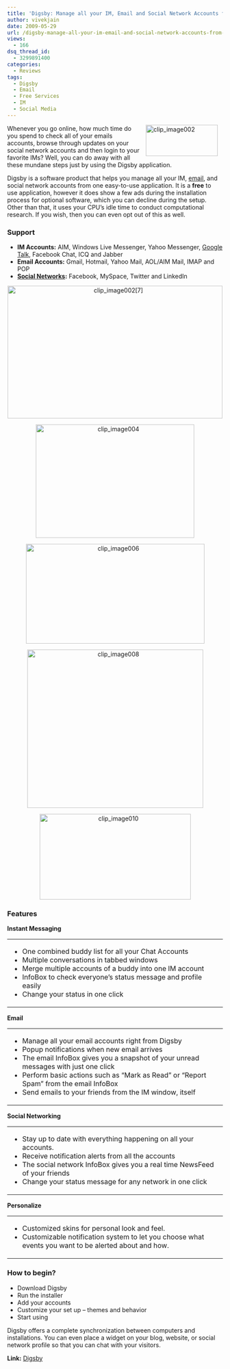 ```yaml
---
title: 'Digsby: Manage all your IM, Email and Social Network Accounts from one place'
author: vivekjain
date: 2009-05-29
url: /digsby-manage-all-your-im-email-and-social-network-accounts-from-one-place/
views:
  - 166
dsq_thread_id:
  - 3299891400
categories:
  - Reviews
tags:
  - Digsby
  - Email
  - Free Services
  - IM
  - Social Media
---
```

<img class="alignright wp-image-53246" style="border: 0pt none;margin-left: 12px;margin-right: 12px" src="http://cdn.devilsworkshop.org/files/2009/05/clip-image00279.jpg" border="0" alt="clip_image002" hspace="12" width="168" height="73" align="right" />Whenever you go online, how much time do you spend to check all of your emails accounts, browse through updates on your social network accounts and then login to your favorite IMs? Well, you can do away with all these mundane steps just by using the Digsby application.

Digsby is a software product that helps you manage all your IM, [email][1], and social network accounts from one easy-to-use application. It is a **free** to use application, however it does show a few ads during the installation process for optional software, which you can decline during the setup. Other than that, it uses your CPU&#8217;s idle time to conduct computational research. If you wish, then you can even opt out of this as well.

### Support

  * **IM Accounts:** AIM, Windows Live Messenger, Yahoo Messenger, [Google Talk][2], Facebook Chat, ICQ and Jabber
  * **Email Accounts:** Gmail, Hotmail, Yahoo Mail, AOL/AIM Mail, IMAP and POP
  * **[Social Networks][3]:** Facebook, MySpace, Twitter and LinkedIn

<p style="text-align: center">
  <img class="aligncenter" style="border: 0pt none" src="http://cdn.devilsworkshop.org/files/2009/05/clip-image002710.jpg" border="0" alt="clip_image002[7]" width="502" height="310" />
</p>

<p style="text-align: center">
  <img class="aligncenter" style="border: 0pt none" src="http://cdn.devilsworkshop.org/files/2009/05/clip-image00434.jpg" border="0" alt="clip_image004" width="370" height="265" />
</p>

<p style="text-align: center">
  <img class="aligncenter" style="border: 0pt none" src="http://cdn.devilsworkshop.org/files/2009/05/clip-image00615.jpg" border="0" alt="clip_image006" width="417" height="233" />
</p>

<p style="text-align: center">
  <img class="aligncenter" style="border: 0pt none" src="http://cdn.devilsworkshop.org/files/2009/05/clip-image00810.jpg" border="0" alt="clip_image008" width="411" height="370" />
</p>

<p style="text-align: center">
  <img class="aligncenter" style="border: 0pt none" src="http://cdn.devilsworkshop.org/files/2009/05/clip-image0106.jpg" border="0" alt="clip_image010" width="353" height="200" />
</p>

### Features

**Instant Messaging**

<table border="0" cellpadding="0">
  <tr>
    <td valign="top">
      <ul>
        <li>
          One combined buddy list for all your Chat Accounts
        </li>
        <li>
          Multiple conversations in tabbed windows
        </li>
        <li>
          Merge multiple accounts of a buddy into one IM account
        </li>
        <li>
          InfoBox to check everyone&#8217;s status message and profile easily
        </li>
        <li>
          Change your status in one click
        </li>
      </ul>
    </td>
  </tr>
</table>

**Email**

<table border="0" cellpadding="0">
  <tr>
    <td valign="top">
      <ul>
        <li>
          Manage all your email accounts right from Digsby
        </li>
        <li>
          Popup notifications when new email arrives
        </li>
        <li>
          The email InfoBox gives you a snapshot of your unread messages with just one click
        </li>
        <li>
          Perform basic actions such as &#8220;Mark as Read&#8221; or &#8220;Report Spam&#8221; from the email InfoBox
        </li>
        <li>
          Send emails to your friends from the IM window, itself
        </li>
      </ul>
    </td>
  </tr>
</table>

**Social Networking**

<table border="0" cellpadding="0">
  <tr>
    <td valign="top">
      <ul>
        <li>
          Stay up to date with everything happening on all your accounts.
        </li>
        <li>
          Receive notification alerts from all the accounts
        </li>
        <li>
          The social network InfoBox gives you a real time NewsFeed of your friends
        </li>
        <li>
          Change your status message for any network in one click
        </li>
      </ul>
    </td>
  </tr>
</table>

**Personalize**

<table border="0" cellpadding="0">
  <tr>
    <td valign="top">
      <ul>
        <li>
          Customized skins for personal look and feel.
        </li>
        <li>
          Customizable notification system to let you choose what events you want to be alerted about and how.
        </li>
      </ul>
    </td>
  </tr>
</table>

### How to begin?

  * Download Digsby
  * Run the installer
  * Add your accounts
  * Customize your set up – themes and behavior
  * Start using

Digsby offers a complete synchronization between computers and installations. You can even place a widget on your blog, website, or social network profile so that you can chat with your visitors.

**Link:** <a href="http://www.digsby.com/" onclick="_gaq.push(['_trackEvent', 'outbound-article', 'http://www.digsby.com/', 'Digsby']);" >Digsby</a>

 [1]: http://devilsworkshop.org/10-ways-to-give-gmail-more-power/ "email"
 [2]: http://devilsworkshop.org/google-talk-hack-talk-more-much-more/ "Google Talk"
 [3]: http://devilsworkshop.org/5-best-social-bookmarkingnetworking-wordpress-plugins/ "Social Networks"
